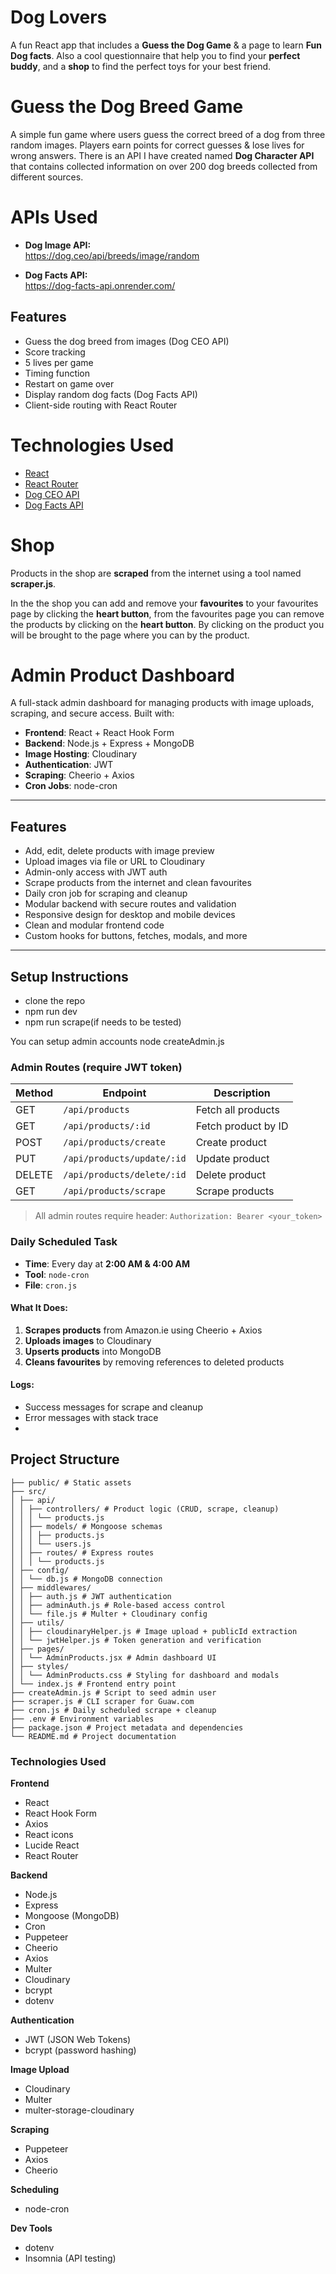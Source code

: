 # Dog Lovers

A fun React app that includes a **Guess the Dog Game** & a page to learn **Fun Dog facts**. Also a cool questionnaire that help you to find your **perfect buddy**, and a **shop** to find the perfect toys for your best friend.

# Guess the Dog Breed Game

A simple fun game where users guess the correct breed of a dog from three random images. Players earn points for correct guesses & lose lives for wrong answers.
There is an API I have created named **Dog Character API** that contains collected information on over 200 dog breeds collected from different sources.

# APIs Used

- **Dog Image API:**  
  https://dog.ceo/api/breeds/image/random

- **Dog Facts API:**  
  https://dog-facts-api.onrender.com/

## Features

- Guess the dog breed from images (Dog CEO API)
- Score tracking
- 5 lives per game
- Timing function
- Restart on game over
- Display random dog facts (Dog Facts API)
- Client-side routing with React Router

# Technologies Used

- [React](https://reactjs.org/)
- [React Router](https://reactrouter.com/)
- [Dog CEO API](https://dog.ceo/dog-api/)
- [Dog Facts API](https://dog-facts-api.onrender.com/)

# Shop

Products in the shop are **scraped** from the internet using a tool named **scraper.js**.

In the the shop you can add and remove your **favourites** to your favourites page by clicking the **heart button**, from the favourites page you can remove the products by clicking on the **heart button**. By clicking on the product you will be brought to the page where you can by the product.

# Admin Product Dashboard

A full-stack admin dashboard for managing products with image uploads, scraping, and secure access. Built with:

- **Frontend**: React + React Hook Form
- **Backend**: Node.js + Express + MongoDB
- **Image Hosting**: Cloudinary
- **Authentication**: JWT
- **Scraping**: Cheerio + Axios
- **Cron Jobs**: node-cron

---

## Features

- Add, edit, delete products with image preview
- Upload images via file or URL to Cloudinary
- Admin-only access with JWT auth
- Scrape products from the internet and clean favourites
- Daily cron job for scraping and cleanup
- Modular backend with secure routes and validation
- Responsive design for desktop and mobile devices
- Clean and modular frontend code
- Custom hooks for buttons, fetches, modals, and more

---

## Setup Instructions

- clone the repo
- npm run dev
- npm run scrape(if needs to be tested)

You can setup admin accounts
node createAdmin.js

### Admin Routes (require JWT token)

| Method | Endpoint                   | Description         |
| ------ | -------------------------- | ------------------- |
| GET    | `/api/products`            | Fetch all products  |
| GET    | `/api/products/:id`        | Fetch product by ID |
| POST   | `/api/products/create`     | Create product      |
| PUT    | `/api/products/update/:id` | Update product      |
| DELETE | `/api/products/delete/:id` | Delete product      |
| GET    | `/api/products/scrape`     | Scrape products     |

> All admin routes require header: `Authorization: Bearer <your_token>`

### Daily Scheduled Task

- **Time**: Every day at **2:00 AM & 4:00 AM**
- **Tool**: `node-cron`
- **File**: `cron.js`

#### What It Does:

1. **Scrapes products** from Amazon.ie using Cheerio + Axios
2. **Uploads images** to Cloudinary
3. **Upserts products** into MongoDB
4. **Cleans favourites** by removing references to deleted products

#### Logs:

- Success messages for scrape and cleanup
- Error messages with stack trace
-

## Project Structure

```
├── public/ # Static assets
├── src/
│ ├── api/
│ │ ├── controllers/ # Product logic (CRUD, scrape, cleanup)
│ │ │ └── products.js
│ │ ├── models/ # Mongoose schemas
│ │ │ ├── products.js
│ │ │ └── users.js
│ │ ├── routes/ # Express routes
│ │ │ └── products.js
│ ├── config/
│ │ └── db.js # MongoDB connection
│ ├── middlewares/
│ │ ├── auth.js # JWT authentication
│ │ ├── adminAuth.js # Role-based access control
│ │ └── file.js # Multer + Cloudinary config
│ ├── utils/
│ │ ├── cloudinaryHelper.js # Image upload + publicId extraction
│ │ └── jwtHelper.js # Token generation and verification
│ ├── pages/
│ │ └── AdminProducts.jsx # Admin dashboard UI
│ ├── styles/
│ │ └── AdminProducts.css # Styling for dashboard and modals
│ └── index.js # Frontend entry point
├── createAdmin.js # Script to seed admin user
├── scraper.js # CLI scraper for Guaw.com
├── cron.js # Daily scheduled scrape + cleanup
├── .env # Environment variables
├── package.json # Project metadata and dependencies
└── README.md # Project documentation
```

### Technologies Used

**Frontend**

- React
- React Hook Form
- Axios
- React icons
- Lucide React
- React Router

**Backend**

- Node.js
- Express
- Mongoose (MongoDB)
- Cron
- Puppeteer
- Cheerio
- Axios
- Multer
- Cloudinary
- bcrypt
- dotenv

**Authentication**

- JWT (JSON Web Tokens)
- bcrypt (password hashing)

**Image Upload**

- Cloudinary
- Multer
- multer-storage-cloudinary

**Scraping**

- Puppeteer
- Axios
- Cheerio

**Scheduling**

- node-cron

**Dev Tools**

- dotenv
- Insomnia (API testing)
